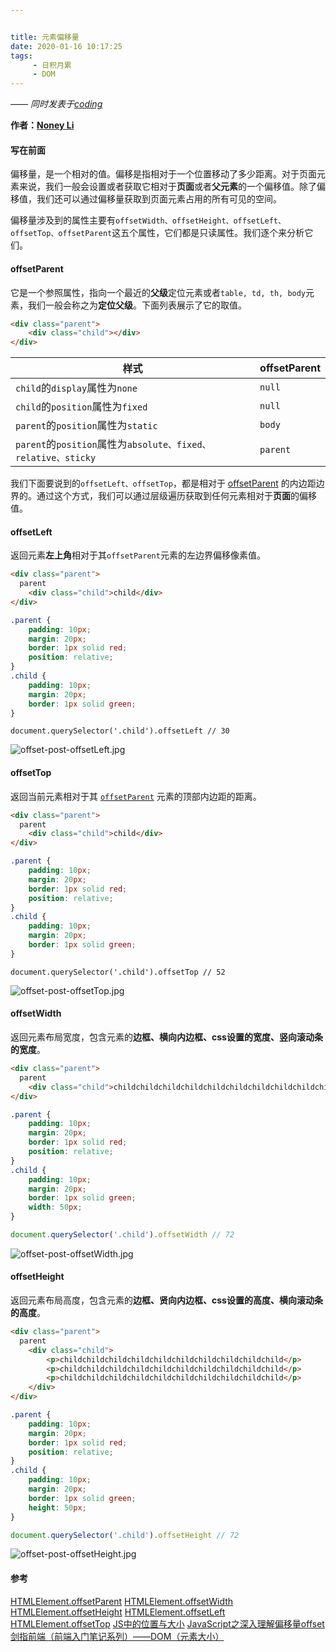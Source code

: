 ```yaml
---


title: 元素偏移量
date: 2020-01-16 10:17:25
tags:
     - 日积月累
     - DOM
---
```


[Noney Li]: https://github.com/noney/ "noneyli"

*—— 同时发表于[coding](http://0kv30q.coding-pages.com/)*

__作者：[Noney Li]__

#### 写在前面

偏移量，是一个相对的值。偏移是指相对于一个位置移动了多少距离。对于页面元素来说，我们一般会设置或者获取它相对于**页面**或者**父元素**的一个偏移值。除了偏移值，我们还可以通过偏移量获取到页面元素占用的所有可见的空间。

偏移量涉及到的属性主要有`offsetWidth、offsetHeight、offsetLeft、offsetTop、offsetParent`这五个属性，它们都是只读属性。我们逐个来分析它们。

#### offsetParent

它是一个参照属性，指向一个最近的**父级**定位元素或者`table, td, th, body`元素，我们一般会称之为**定位父级**。下面列表展示了它的取值。

```html
<div class="parent">
    <div class="child"></div>
</div>
```

<!-- more -->

| 样式                                                         | offsetParent |
| ------------------------------------------------------------ | ------------ |
| `child`的`display`属性为`none`                               | `null`       |
| `child`的`position`属性为`fixed`                             | `null`       |
| `parent`的`position`属性为`static`                           | `body`       |
| `parent`的`position`属性为`absolute、fixed、relative、sticky` | `parent`     |

我们下面要说到的`offsetLeft、offsetTop`，都是相对于 [offsetParent](https://developer.mozilla.org/zh-CN/docs/Web/API/HTMLElement/offsetParent) 的内边距边界的。通过这个方式，我们可以通过层级遍历获取到任何元素相对于**页面**的偏移值。

#### offsetLeft

返回元素**左上角**相对于其`offsetParent`元素的左边界偏移像素值。

```html
<div class="parent">
  parent
    <div class="child">child</div>
</div>
```

```css
.parent {
    padding: 10px;
    margin: 20px;
    border: 1px solid red;
    position: relative;
}
.child {
    padding: 10px;
    margin: 20px;
    border: 1px solid green;
}
```

```
document.querySelector('.child').offsetLeft // 30
```

![offset-post-offsetLeft.jpg](https://www.imageoss.com/images/2020/01/17/offset-post-offsetLeft.jpg)

#### offsetTop

返回当前元素相对于其 [`offsetParent`](https://developer.mozilla.org/zh-CN/docs/Web/API/HTMLElement/offsetParent) 元素的顶部内边距的距离。

```html
<div class="parent">
  parent
    <div class="child">child</div>
</div>
```

```css
.parent {
    padding: 10px;
    margin: 20px;
    border: 1px solid red;
    position: relative;
}
.child {
    padding: 10px;
    margin: 20px;
    border: 1px solid green;
}
```

```
document.querySelector('.child').offsetTop // 52
```

![offset-post-offsetTop.jpg](https://www.imageoss.com/images/2020/01/17/offset-post-offsetTop.jpg)

#### offsetWidth

返回元素布局宽度，包含元素的**边框、横向内边框、css设置的宽度、竖向滚动条的宽度**。

```html
<div class="parent">
  parent
    <div class="child">childchildchildchildchildchildchildchildchildchild</div>
</div>
```

```css
.parent {
    padding: 10px;
    margin: 20px;
    border: 1px solid red;
    position: relative;
}
.child {
    padding: 10px;
    margin: 20px;
    border: 1px solid green;
    width: 50px;
}
```

```javascript
document.querySelector('.child').offsetWidth // 72
```

![offset-post-offsetWidth.jpg](https://www.imageoss.com/images/2020/01/17/offset-post-offsetWidth.jpg)

#### offsetHeight

返回元素布局高度，包含元素的**边框、贤向内边框、css设置的高度、横向滚动条的高度**。

```html
<div class="parent">
  parent
    <div class="child">
        <p>childchildchildchildchildchildchildchildchildchild</p>
        <p>childchildchildchildchildchildchildchildchildchild</p>
        <p>childchildchildchildchildchildchildchildchildchild</p>
    </div>
</div>
```

```css
.parent {
    padding: 10px;
    margin: 20px;
    border: 1px solid red;
    position: relative;
}
.child {
    padding: 10px;
    margin: 20px;
    border: 1px solid green;
    height: 50px;
}
```

```javascript
document.querySelector('.child').offsetHeight // 72
```

![offset-post-offsetHeight.jpg](https://www.imageoss.com/images/2020/01/17/offset-post-offsetHeight.jpg)

#### 参考

[HTMLElement.offsetParent](https://developer.mozilla.org/zh-CN/docs/Web/API/HTMLElement/offsetParent)
[HTMLElement.offsetWidth](https://developer.mozilla.org/zh-CN/docs/Web/API/HTMLElement/offsetWidth)
[HTMLElement.offsetHeight](https://developer.mozilla.org/zh-CN/docs/Web/API/HTMLElement/offsetHeight)
[HTMLElement.offsetLeft](https://developer.mozilla.org/zh-CN/docs/Web/API/HTMLElement/offsetLeft)
[HTMLElement.offsetTop](https://developer.mozilla.org/zh-CN/docs/Web/API/HTMLElement/offsetTop)
[JS中的位置与大小](https://segmentfault.com/a/1190000005967868)
[JavaScript之深入理解偏移量offset](https://blog.csdn.net/h15882065951/article/details/70142723)
[剑指前端（前端入门笔记系列）——DOM（元素大小）](https://www.lagou.com/lgeduarticle/20451.html)